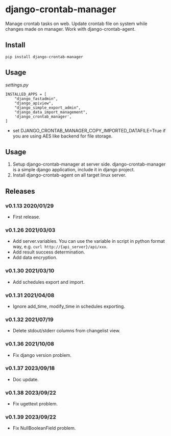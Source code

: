 # django-crontab-manager

Manage crontab tasks on web. Update crontab file on system while changes made on manager. Work with django-crontab-agent.

## Install

```
pip install django-crontab-manager
```

## Usage

*settings.py*

```
INSTALLED_APPS = [
    "django_fastadmin",
    "django_apiview",
    "django_simple_export_admin",
    "django_data_import_management",
    'django_crontab_manager',
]
```
- set DJANGO_CRONTAB_MANAGER_COPY_IMPORTED_DATAFILE=True if you are using AES like backend for file storage.

## Usage

1. Setup django-crontab-manager at server side. django-crontab-manager is a simple django application, include it in django project.
1. Install django-crontab-agent on all target linux server.

## Releases

### v0.1.13 2020/01/29

- First release.

### v0.1.26 2021/03/03

- Add server.variables. You can use the variable in script in python format way, e.g. `curl http://{api_server}/api/xxx`.
- Add result success determination.
- Add data encryption.

### v0.1.30 2021/03/10

- Add schedules export and import.

### v0.1.31 2021/04/08

- Ignore add_time, modify_time in schedules exporting.

### v0.1.32 2021/07/19

- Delete stdout/stderr columns from changelist view.

### v0.1.36 2021/10/08

- Fix django version problem.

### v0.1.37 2023/09/18

- Doc update.

### v0.1.38 2023/09/22

- Fix ugettext problem.

### v0.1.39 2023/09/22

- Fix NullBooleanField problem.
